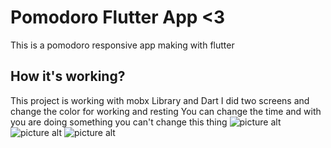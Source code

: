 # Pomodoro Flutter App <3

This is a pomodoro responsive app making with flutter

## How it's working?

This project is working with mobx Library and Dart
I did two screens and change the color for working and resting
You can change the time and with you are doing something you can't change this thing
![picture alt](https://cdn.discordapp.com/attachments/915329344434470963/982311763670355968/unknown.png)
![picture alt](https://cdn.discordapp.com/attachments/915329344434470963/982312096945569802/FlutterFirstAppWep.png)
![picture alt](https://media.discordapp.net/attachments/915329344434470963/982312147474342028/Web.png?width=891&height=468)
